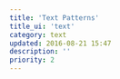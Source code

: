 ```yaml
---
title: 'Text Patterns'
title_ui: 'text'
category: text
updated: 2016-08-21 15:47
description: ''
priority: 2
---
```

